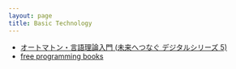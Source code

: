 ```yaml
---
layout: page
title: Basic Technology
---
```


* [オートマトン・言語理論入門 (未来へつなぐ デジタルシリーズ 5)](https://bookworm.improve-future.com/book/17987)
* [free programming books](https://www.theinsaneapp.com/2021/01/free-programming-books.html)
